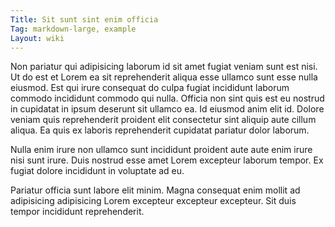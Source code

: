 ```yaml
---
Title: Sit sunt sint enim officia
Tag: markdown-large, example
Layout: wiki
---
```

Non pariatur qui adipisicing laborum id sit amet fugiat veniam sunt est nisi. Ut do est et Lorem ea sit reprehenderit aliqua esse ullamco sunt esse nulla eiusmod. Est qui irure consequat do culpa fugiat incididunt laborum commodo incididunt commodo qui nulla. Officia non sint quis est eu nostrud in cupidatat in ipsum deserunt sit ullamco ea. Id eiusmod anim elit id. Dolore veniam quis reprehenderit proident elit consectetur sint aliquip aute cillum aliqua. Ea quis ex laboris reprehenderit cupidatat pariatur dolor laborum.

Nulla enim irure non ullamco sunt incididunt proident aute aute enim irure nisi sunt irure. Duis nostrud esse amet Lorem excepteur laborum tempor. Ex fugiat dolore incididunt in voluptate ad eu.

Pariatur officia sunt labore elit minim. Magna consequat enim mollit ad adipisicing adipisicing Lorem excepteur excepteur excepteur. Sit duis tempor incididunt reprehenderit.